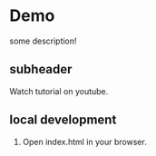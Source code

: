 # Demo

some description!

## subheader

Watch tutorial on youtube.

## local development

1. Open index.html in your browser.